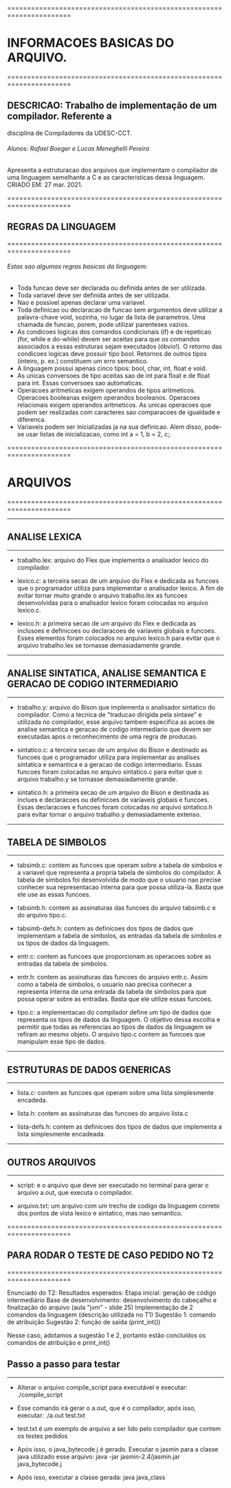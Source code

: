 ======================================================================
# INFORMACOES BASICAS DO ARQUIVO.
======================================================================

## DESCRICAO: Trabalho de implementação de um compilador. Referente a
disciplina de Compiladores da UDESC-CCT.

###### Alunos: Rafael Boeger e Lucas Meneghelli Pereira

Apresenta a estruturacao dos arquivos que implementam o
compilador de uma linguagem semelhante a C e as caracteristicas dessa
linguagem.
CRIADO EM: 27 mar. 2021.

======================================================================
## REGRAS DA LINGUAGEM
======================================================================

###### Estas sao algumas regras basicas da linguagem:

- Toda funcao deve ser declarada ou definida antes de ser utilizada.
- Toda variavel deve ser definida antes de ser utilizada.
- Nao e possivel apenas declarar uma variavel.
- Toda definicao ou declaracao de funcao sem argumentos deve
	utilizar a palavra-chave void, sozinha, no lugar da lista de
	parametros. Uma chamada de funcao, porem, pode utilizar parenteses
	vazios.
- As condicoes logicas dos comandos condicionais (if) e de repeticao
	(for, while e do-while) devem ser aceitas para que os comandos 	
	associados a essas estruturas sejam executados (óbvio!). O retorno
 	das condicoes logicas deve possuir tipo bool. Retornos de outros
 	tipos (inteiro, p. ex.) constituem um erro semantico.
- A linguagem possui apenas cinco tipos: bool, char, int, float e
	void.
- As unicas conversoes de tipo aceitas sao de int para float e de
	float para int. Essas conversoes sao automaticas.
- Operacoes aritmeticas exigem operandos de tipos aritmeticos.
	Operacoes booleanas exigem operandos booleanos. Operacoes 
	relacionais exigem operandos aritmeticos. As unicas operacoes
	que podem ser realizadas com caracteres sao comparacoes de
	igualdade e diferenca.
- Variaveis podem ser inicializadas ja na sua definicao. Alem disso,
	pode-se usar listas de inicializacao, como int a = 1, b = 2, c;.

======================================================================
# ARQUIVOS
======================================================================

----------------------------------------------------------------------
## ANALISE LEXICA
----------------------------------------------------------------------

- trabalho.lex: arquivo do Flex que implementa o analisador lexico do
	compilador.
	
- lexico.c: a terceira secao de um arquivo do Flex e dedicada as
	funcoes que o programador utiliza para implementar o analisador
	lexico. A fim de evitar tornar muito grande o arquivo trabalho.lex
	as funcoes desenvolvidas para o analisador lexico foram colocadas
	no arquivo lexico.c.
	
- lexico.h: a primeira secao de um arquivo do Flex e dedicada as
	inclusoes e definicoes ou declaracoes de variaveis globais e 
	funcoes. Esses elementos foram colocados no arquivo lexico.h para
	evitar que o arquivo trabalho.lex se tornasse demasiadamente grande.
	
----------------------------------------------------------------------
## ANALISE SINTATICA, ANALISE SEMANTICA E GERACAO DE CODIGO INTERMEDIARIO
----------------------------------------------------------------------

- trabalho.y: arquivo do Bison que implementa o analisador sintatico
	do compilador. Como a tecnica de "traducao dirigida pela sintaxe" e
	utilizada no compilador, esse arquivo tambem especifica as acoes de
	analise semantica e geracao de codigo intermediario que devem ser
	executadas apos o reconhecimento de uma regra de producao.
	
- sintatico.c: a terceira secao de um arquivo do Bison e destinado as
	funcoes que o programador utiliza para implementar as analises
	sintatica e semantica e a geracao de codigo intermediario. Essas
	funcoes foram colocadas no arquivo sintatico.c para evitar que o
	arquivo trabalho.y se tornasse demasiadamente grande.
	
- sintatico.h: a primeira secao de um arquivo do Bison e destinada
	as inclues e declaracoes ou definicoes de variaveis globais e 
	funcoes. Essas declaracoes e funcoes foram colocadas no arquivo
	sintatico.h para evitar tornar o arquivo trabalho.y demasiadamente
	extenso.

----------------------------------------------------------------------
## TABELA DE SIMBOLOS
----------------------------------------------------------------------

- tabsimb.c: contem as funcoes que operam sobre a tabela de simbolos 
	e a variavel que representa a propria tabela de simbolos do
	compilador. 
	A tabela de simbolos foi desenvolvida de modo que o usuario nao 
	precise conhecer sua representacao interna para que possa
	utiliza-la. Basta que ele use as essas funcoes.

- tabsimb.h: contem as assinaturas das funcoes do arquivo tabsimb.c
	e do arquivo tipo.c.

- tabsimb-defs.h: contem as definicoes dos tipos de dados que
	implementam a tabela de simbolos, as entradas da tabela de simbolos
	e os tipos de dados da linguagem.

- entr.c: contem as funcoes que proporcionam as operacoes sobre as
	entradas da tabela de simbolos.

- entr.h: contem as assinaturas das funcoes do arquivo entr.c. Assim
	como a tabela de simbolos, o usuario nao precisa conhecer a
	representa interna de uma entrada da tabela de simbolos para que
	possa operar sobre as entradas. Basta que ele utilize essas
	funcoes.

- tipo.c: a implementacao do compilador define um tipo de dados que
	representa os tipos de dados da linguagem. O objetivo dessa escolha
	e permitir que todas as referencias ao tipos de dados da linguagem
	se refiram ao mesmo objeto. O arquivo tipo.c contem as funcoes que
	manipulam esse tipo de dados.

----------------------------------------------------------------------
## ESTRUTURAS DE DADOS GENERICAS
----------------------------------------------------------------------

- lista.c: contem as funcoes que operam sobre uma lista simplesmente
	encadeda.

- lista.h: contem as assinaturas das funcoes do arquivo lista.c

- lista-defs.h: contem as definicoes dos tipos de dados que
	implementa a lista simplesmente encadeada.

----------------------------------------------------------------------
## OUTROS ARQUIVOS
----------------------------------------------------------------------

- script: e o arquivo que deve ser executado no terminal para gerar
	o arquivo a.out, que executa o compilador. 

- arquivo.txt: um arquivo com um trecho de codigo da linguagem correto
	dos pontos de vista lexico e sintatico, mas nao semantico. 

======================================================================
## PARA RODAR O TESTE DE CASO PEDIDO NO T2
======================================================================

Enunciado do T2:
Resultados esperados:
    Etapa inicial: geração de código intermediário
    Base de desenvolvimento: desenvolvimento do cabeçalho e finalização
    do arquivo (aula "jvm" - slide 25)
    Implementação de 2 comandos da linguagem (descrição utilizada no T1)
        Sugestão 1: comando de atribuição
        Sugestão 2: função de saída (print_int())

Nesse caso, adotamos a sugestão 1 e 2, portanto estão concluídos os
comandos de atribuição e print_int()


## Passo a passo para testar
---------------------------------------------------------------------
- Alterar o arquivo compile_script para executável e executar:
./compile_script

- Esse comando irá gerar o a.out, que é o compilador, após isso,
executar:
./a.out test.txt
- test.txt é um exemplo de arquivo a ser lido pelo compilador que
contem os testes pedidos

- Após isso, o java_bytecode.j é gerado. Executar o jasmin para a
classe java utilizado esse arquivo:
java -jar jasmin-2.4/jasmin.jar java_bytecode.j

- Após isso, executar a classe gerada:
java java_class